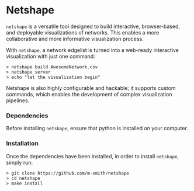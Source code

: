 Netshape
=========

`netshape` is a versatile tool designed to build interactive, browser-based,
and deployable visualizations of networks. This enables a more collaborative and more informative visualization process.

With `netshape`, a network edgelist is turned into a web-ready interactive visualization with just one command:

```
> netshape build AwesomeNetwork.csv
> netshape server
> echo "let the visualization begin"
```

Netshape is also highly configurable and hackable; it supports custom commands,
which enables the development of complex visualization pipelines.
### Dependencies
Before installing `netshape`, ensure that python is installed on your computer.
### Installation
Once the dependencies have been installed, in order to install `netshape`, simply run:
```
> git clone https://github.com/m-smith/netshape
> cd netshape
> make install
```
